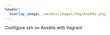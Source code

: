 ```yaml
---
header:
  overlay_image: /assets/images/VagrAnsK8s.png
---
```


Configure ssh on Ansible with Vagrant

